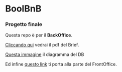 # BoolBnB

### **Progetto finale**

Questa repo è per il **BackOffice**.

[Cliccando qui](<docs/BoolBnB Brief.pdf>) vedrai il pdf del Brief.

[Questa immagine](docs/BoolBnb-gruppo1-REV3.jpg) il diagramma del DB

Ed infine [questo link](https://github.com/bonvi83/frontoffice-boolbnb) ti porta alla parte del FrontOffice.
